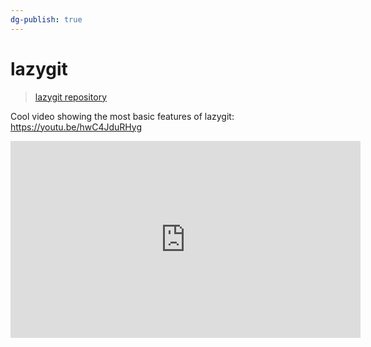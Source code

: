 ```yaml
---
dg-publish: true
---
```

# lazygit

> [lazygit repository](https://github.com/jesseduffield/lazygit)

Cool video showing the most basic features of lazygit: <https://youtu.be/hwC4JduRHyg>

<iframe width="560" height="315" src="https://www.youtube.com/embed/hwC4JduRHyg?si=-UlXn1elw0_se-ra" title="YouTube video player" frameborder="0" allow="accelerometer; autoplay; clipboard-write; encrypted-media; gyroscope; picture-in-picture; web-share" allowfullscreen></iframe>
